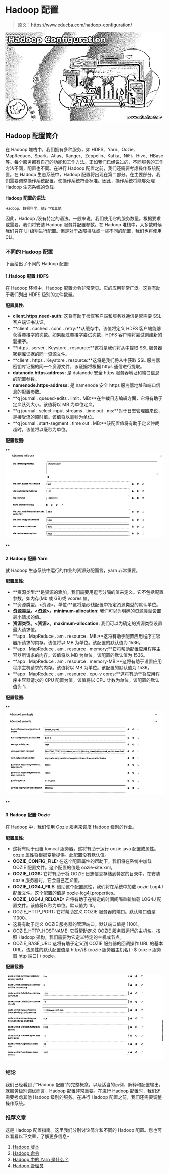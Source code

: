 # Hadoop 配置

> 原文：<https://www.educba.com/hadoop-configuration/>

![Hadoop Configuration](img/c28492f9aefa291fb2938cc83bfa4687.png)



## **Hadoop 配置简介**

在 Hadoop 堆栈中，我们拥有多种服务，如 HDFS、Yarn、Oozie、MapReduce、Spark、Atlas、Ranger、Zeppelin、Kafka、NiFi、Hive、HBase 等。每个服务都有自己的功能和工作方法。正如我们已经说过的，不同服务的工作方法不同，配置也不同。在进行 Hadoop 配置之前，我们还需要考虑操作系统配置。在 Hadoop 生态系统中，Hadoop 配置将出现在第二部分。在主要部分，我们需要调整操作系统配置，使操作系统符合标准。因此，操作系统将能够处理 Hadoop 生态系统的负载。

**Hadoop 配置的语法:**

<small>Hadoop、数据科学、统计学&其他</small>

因此，Hadoop /没有特定的语法。一般来说，我们使用它的服务数量。根据要求或需要，我们将安装 Hadoop 服务并配置参数。在 Hadoop 堆栈中，大多数时候我们只在 UI 级别进行配置。但是对于故障排除或一些不同的配置，我们也将使用 CLI。

### 不同的 Hadoop 配置

下面给出了不同的 Hadoop 配置:

#### 1.Hadoop 配置:HDFS

在 Hadoop 环境中，Hadoop 配置命令非常常见。它的应用非常广泛。这将有助于我们列出 HDFS 级别的文件数量。

**配置属性:**

*   **client.https.need-auth:** 这将有助于检查客户端和服务器通信是否需要 SSL 客户端证书认证。
*   **client . cached . conn . retry:**从缓存中，该值将定义 HDFS 客户端能够获得套接字的次数。如果超过套接字尝试次数，HDFS 客户端将尝试创建新的套接字。
*   **https . server . Keystore . resource:**这将是我们将从中提取 SSL 服务器密钥库证据的同一资源文件。
*   **client . https . Keystore . resource:**这将是我们将从中获取 SSL 服务器密钥库证据的同一个资源文件，该证据将根据 https 通信进行提取。
*   **datanode.https.address:** 是 datanode 安全 https 服务器地址和端口信息的配置参数。
*   **namenode.https-address:** 是 namenode 安全 https 服务器地址和端口信息的配置参数。
*   **q journal . queued-edits . limit . MB:**在仲裁日志编辑方面，它将有助于定义队列大小。该值将以 MB 为单位定义。
*   **q journal . select-input-streams . time out . ms:**对于日志管理器来说，是接受流的超时值。该值将以毫秒为单位。
*   **q journal . start-segment . time out . MB:**该配置值将有助于定义仲裁超时。该值将以毫秒为单位。

**配置截图:**

**![Hadoop Configuration 1](img/c42494fd657cbb51f00503438fae614c.png)

** 

#### 2.Hadoop 配置:Yarn

就 Hadoop 生态系统中运行的作业的资源分配而言，yarn 非常重要。

**配置属性:**

*   **资源类型:**是资源的添加。我们需要用逗号分隔的值来定义。它不包括配置参数，如内存(Mb 或 GB)或 vcores 值。
*   **资源类型。<资源>。单位:**这将是纱线配置中指定资源类型的默认单位。
*   **资源类型。<资源>。minimum-allocation:** 我们可以为明确的资源类型设置最小请求的值。
*   **资源类型。<资源>。maximum-allocation:** 我们可以为确定的资源类型设置最大请求值。
*   **app . MapReduce . am . resource . MB:**这将有助于配置应用程序主容器所请求的内存。该值将以 MB 为单位。该配置的默认值为 1536。
*   **app . MapReduce . am . resource . memory:**它将帮助配置应用程序主容器所请求的内存。该值将以 MB 为单位。该配置的默认值为 1536。
*   **app . MapReduce . am . resource . memory-MB:**这将有助于设置应用程序主机请求的内存。该值将以 MB 为单位。该配置的默认值为 1536。
*   **app . MapReduce . am . resource . cpu-v cores:**这将有助于将应用程序主容器请求的 CPU 配置为值。该值将以 CPU 计数为单位。该配置的默认值为 1。

**配置截图:**

**![Hadoop Configuration 2](img/7474510e15e430550f1a5a39f1763c34.png)

** 

#### 3.Hadoop 配置:Oozie

在 Hadoop 中，我们使用 Oozie 服务来调度 Hadoop 级别的作业。

**配置属性:**

*   这将有助于设置 tomcat 服务器。这将有助于运行 oozie java 配置或属性。oozie 属性将根据变量提供。此配置没有默认值。
*   **OOZIE_CONFIG_FILE:** 在这个配置属性的帮助下，我们将在系统中加载 OOZIE 配置文件。这个配置的值是 oozie-site.xml。
*   **OOZIE_LOGS:** 它将有助于将 OOZIE 日志信息存储到特定的目录中。在安装 oozie 服务器时，它会自己定义值。
*   **OOZIE_LOG4J_FILE:** 借助这个配置属性，我们将在系统中加载 oozie Log4J 配置文件。这个配置的值是 oozie-log4j.properties。
*   **OOZIE_LOG4J_RELOAD:** 它将有助于在特定的时间间隔重新加载 LOG4J 配置文件。该值将以秒为单位。默认值为 10。
*   OOZIE_HTTP_PORT: 它将帮助定义 OOZIE 服务器的端口。默认端口值是 11000。
*   这将有助于定义 OOZIE 服务器的管理端口。默认端口值是 11001。
*   OOZIE_HTTP_HOSTNAME: 它将帮助定义 OOZIE 服务器运行的主机名。按照 Hadoop 架构，我们需要为它定义特定的主机或节点。
*   OOZIE_BASE_URL: 这将有助于定义到 OOZIE 服务器的回调操作 URL 的基本 URL。该属性的默认配置值是 http://$ {oozie 服务器主机名} : $ {oozie 服务器 http 端口} / oozie。

**配置截图:**

![Oozie](img/cbba240c629718f3cb6804bde107fa55.png)



### 结论

我们已经看到了“Hadoop 配置”的完整概念，以及适当的示例、解释和配置输出。就服务级别调优而言，Hadoop 配置非常重要。在进行 Hadoop 配置时，我们还需要考虑其他 Hadoop 级别的服务。在进行 Hadoop 配置之前，我们还需要调整操作系统。

### 推荐文章

这是 Hadoop 配置指南。这里我们分别讨论简介和不同的 Hadoop 配置。您也可以看看以下文章，了解更多信息–

1.  [Hadoop 版本](https://www.educba.com/hadoop-versions/)
2.  [Hadoop 命令](https://www.educba.com/hadoop-commands/)
3.  [Hadoop 中的 Yarn 是什么？](https://www.educba.com/what-is-yarn-in-hadoop/)
4.  [Hadoop 管理员](https://www.educba.com/hadoop-administrator/)





